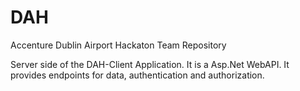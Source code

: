 # DAH
Accenture Dublin Airport Hackaton Team Repository

Server side of the DAH-Client Application. It is a Asp.Net WebAPI. It provides endpoints for data, authentication and authorization.
